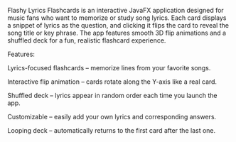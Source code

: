 Flashy Lyrics Flashcards is an interactive JavaFX application designed for music fans who want to memorize or study song lyrics. Each card displays a snippet of lyrics as the question, and clicking it flips the card to reveal the song title or key phrase. The app features smooth 3D flip animations and a shuffled deck for a fun, realistic flashcard experience.

Features:

Lyrics-focused flashcards – memorize lines from your favorite songs.

Interactive flip animation – cards rotate along the Y-axis like a real card.

Shuffled deck – lyrics appear in random order each time you launch the app.

Customizable – easily add your own lyrics and corresponding answers.

Looping deck – automatically returns to the first card after the last one.
